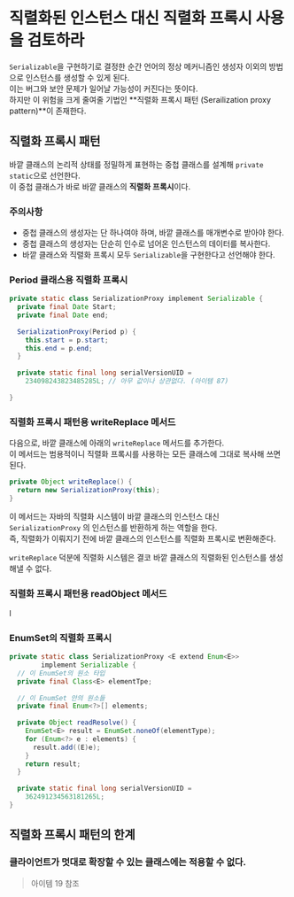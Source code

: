 # 직렬화된 인스턴스 대신 직렬화 프록시 사용을 검토하라
`Serializable`을 구현하기로 결정한 순간 언어의 정상 메커니즘인 생성자 이외의 방법으로 인스턴스를 생성할 수 있게 된다.  
이는 버그와 보안 문제가 일어날 가능성이 커진다는 뜻이다.  
하지만 이 위험을 크게 줄여줄 기법인 **직렬화 프록시 패턴 (Serailization proxy pattern)**이 존재한다.


## 직렬화 프록시 패턴

바깥 클래스의 논리적 상태를 정밀하게 표현하는 중첩 클래스를 설계해 `private static`으로 선언한다.  
이 중첩 클래스가 바로 바깥 클래스의 **직렬화 프록시**이다.

### 주의사항
- 중첩 클래스의 생성자는 단 하나여야 하며, 바깥 클래스를 매개변수로 받아야 한다.  
- 중첩 클래스의 생성자는 단순히 인수로 넘어온 인스턴스의 데이터를 복사한다.
- 바깥 클래스와 직렬화 프록시 모두 `Serializable`을 구현한다고 선언해야 한다.

### Period 클래스용 직렬화 프록시
``` java
private static class SerializationProxy implement Serializable {
  private final Date Start;
  private final Date end;
  
  SerializationProxy(Period p) {
    this.start = p.start;
    this.end = p.end;
  }
  
  private static final long serialVersionUID =
    234098243823485285L; // 아무 값이나 상관없다. (아이템 87)
  
}
```

### 직렬화 프록시 패턴용 writeReplace 메서드
다음으로, 바깥 클래스에 아래의 `writeReplace` 메서드를 추가한다.  
이 메서드는 범용적이니 직렬화 프록시를 사용하는 모든 클래스에 그대로 복사해 쓰면 된다.

``` java
private Object writeReplace() {
  return new SerializationProxy(this);
}
```

이 메서드는 자바의 직렬화 시스템이 바깥 클래스의 인스턴스 대신 `SerializationProxy` 의 인스턴스를 반환하게 하는 역할을 한다.  
즉, 직렬화가 이뤄지기 전에 바깥 클래스의 인스턴스를 직렬화 프록시로 변환해준다.  

`writeReplace` 덕분에 직렬화 시스템은 결코 바깥 클래스의 직렬화된 인스턴스를 생성해낼 수 없다.  

### 직렬화 프록시 패턴용 readObject 메서드
l


### EnumSet의 직렬화 프록시
``` java
private static class SerializationProxy <E extend Enum<E>> 
        implement Serializable {
  // 이 EnumSet의 원소 타입
  private final Class<E> elementTpe;
  
  // 이 EnumSet 안의 원소들
  private final Enum<?>[] elements;
  
  private Object readResolve() {
    EnumSet<E> result = EnumSet.noneOf(elementType);
    for (Enum<?> e : elements) {
      result.add((E)e);
    }
    return result;
  }
  
  private static final long serialVersionUID =
    362491234563181265L;
}
```

## 직렬화 프록시 패턴의 한계
### 클라이언트가 멋대로 확장할 수 있는 클래스에는 적용할 수 없다.
> 아이템 19 참조
> 
